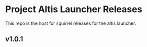# Project Altis Launcher Releases

This repo is the host for squirrel releases for the altis launcher. 

## v1.0.1
